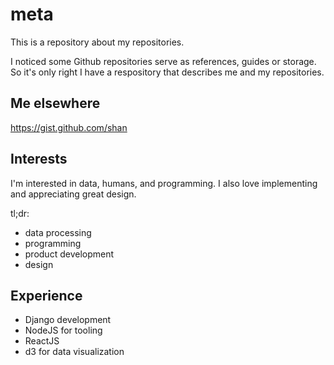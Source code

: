 # meta

This is a repository about my repositories. 

I noticed some Github repositories serve as references, guides or storage. So it's only right I have a respository that describes me and my repositories. 

## Me elsewhere
https://gist.github.com/shan

## Interests
I'm interested in data, humans, and programming. I also love implementing and appreciating great design. 

tl;dr: 
* data processing 
* programming
* product development 
* design

## Experience
* Django development
* NodeJS for tooling
* ReactJS
* d3 for data visualization
